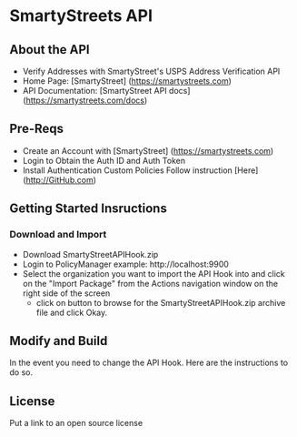# SmartyStreets API 
## About the API
- Verify Addresses with SmartyStreet's USPS Address Verification API
- Home Page: [SmartyStreet] (https://smartystreets.com)
- API Documentation: [SmartyStreet API docs] (https://smartystreets.com/docs)

## Pre-Reqs
- Create an Account with [SmartyStreet] (https://smartystreets.com)
- Login to Obtain the Auth ID and Auth Token
- Install Authentication Custom Policies Follow instruction [Here] (http://GitHub.com)

## Getting Started Insructions
### Download and Import
- Download SmartyStreetAPIHook.zip
- Login to PolicyManager  example: http://localhost:9900
- Select the organization you want to import the API Hook into and click on the "Import Package" from the Actions navigation window on the right side of the screen
  - click on button to browse for the SmartyStreetAPIHook.zip archive file and click Okay.

## Modify and Build
In the event you need to change the API Hook.   Here are the instructions to do so. 

## License
Put a link to an open source license

